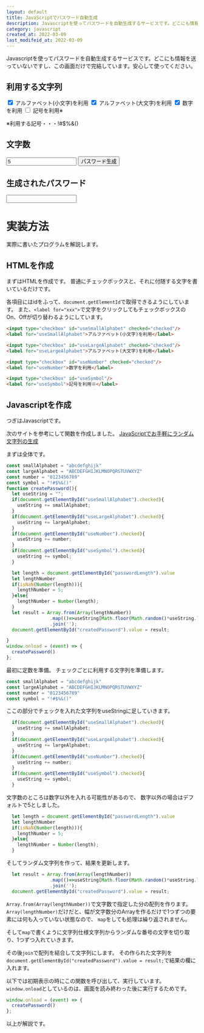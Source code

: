 ```yaml
---
layout: default
title: JavaScriptでパスワード自動生成
description: Javascriptを使ってパスワードを自動生成するサービスです。どこにも情報を送っていないですし、この画面だけで完結しています。安心して使ってください。
category: javascript
created_at: 2022-03-09
last_modifeid_at: 2022-03-09
---
```


<script>
  const smallAlphabet = "abcdefghijk"
  const largeAlphabet = "ABCDEFGHIJKLMNOPQRSTUVWXYZ"
  const number = "0123456789"
  const symbol = "!#$%&()"

  function createPassword(){
    let useString = "";
    if(document.getElementById("useSmallAlphabet").checked){
      useString += smallAlphabet;
    }
    if(document.getElementById("useLargeAlphabet").checked){
      useString += largeAlphabet;
    }
    if(document.getElementById("useNumber").checked){
      useString += number;
    }
    if(document.getElementById("useSymbol").checked){
      useString += symbol;
    }

    let length = document.getElementById("passwordLength").value
    let lengthNumber
    if(isNaN(Number(length))){
      lengthNumber = 5;
    }else{
      lengthNumber = Number(length);
    }
    let result = Array.from(Array(lengthNumber))
                  .map(()=>useString[Math.floor(Math.random()*useString.length)])
                  .join('');
    document.getElementById("createdPassword").value = result;

  }
  window.onload = (event) => {
    createPassword()
  };
</script>

Javascriptを使ってパスワードを自動生成するサービスです。どこにも情報を送っていないですし、この画面だけで完結しています。安心して使ってください。

## 利用する文字列

<input type="checkbox" id="useSmallAlphabet" checked="checked"/>
<label for="useSmallAlphabet">アルファベット(小文字)を利用</label>

<input type="checkbox" id="useLargeAlphabet" checked="checked"/>
<label for="useLargeAlphabet">アルファベット(大文字)を利用</label>

<input type="checkbox" id="useNumber" checked="checked"/>
<label for="useNumber">数字を利用</label>

<input type="checkbox" id="useSymbol"/>
<label for="useSymbol">記号を利用※</label>

※利用する記号・・・!#$%&()

## 文字数

<input type="text" id="passwordLength" value="5"/>

<input type="button" onclick="createPassword()" value="パスワード生成"/>

## 生成されたパスワード

<input type="text" id="createdPassword" readonly="readonly"/>

# 実装方法

実際に書いたプログラムを解説します。

## HTMLを作成

まずはHTMLを作成です。
普通にチェックボックスと、それに付随する文字を書いているだけです。

各項目にはidをふって、`document.getElementId`で取得できるようにしています。
また、`<label for="xxx">`で文字をクリックしてもチェックボックスのOn、Offが切り替わるようにしています。

```Html
<input type="checkbox" id="useSmallAlphabet" checked="checked"/>
<label for="useSmallAlphabet">アルファベット(小文字)を利用</label>

<input type="checkbox" id="useLargeAlphabet" checked="checked"/>
<label for="useLargeAlphabet">アルファベット(大文字)を利用</label>

<input type="checkbox" id="useNumber" checked="checked"/>
<label for="useNumber">数字を利用</label>

<input type="checkbox" id="useSymbol"/>
<label for="useSymbol">記号を利用※</label>
```

## Javascriptを作成

つぎはJavascriptです。

次のサイトを参考にして関数を作成しました。
[JavaScriptでお手軽にランダム文字列の生成](https://qiita.com/fukasawah/items/db7f0405564bdc37820e)

まずは全体です。

```Javascript
const smallAlphabet = "abcdefghijk"
const largeAlphabet = "ABCDEFGHIJKLMNOPQRSTUVWXYZ"
const number = "0123456789"
const symbol = "!#$%&()"
function createPassword(){
  let useString = "";
  if(document.getElementById("useSmallAlphabet").checked){
    useString += smallAlphabet;
  }
  if(document.getElementById("useLargeAlphabet").checked){
    useString += largeAlphabet;
  }
  if(document.getElementById("useNumber").checked){
    useString += number;
  }
  if(document.getElementById("useSymbol").checked){
    useString += symbol;
  }

  let length = document.getElementById("passwordLength").value
  let lengthNumber
  if(isNaN(Number(length))){
    lengthNumber = 5;
  }else{
    lengthNumber = Number(length);
  }
  let result = Array.from(Array(lengthNumber))
                .map(()=>useString[Math.floor(Math.random()*useString.length)])
                .join('');
  document.getElementById("createdPassword").value = result;

}
window.onload = (event) => {
  createPassword()
};
```

最初に定数を準備。
チェックごとに利用する文字列を準備します。

```Javascript
const smallAlphabet = "abcdefghijk"
const largeAlphabet = "ABCDEFGHIJKLMNOPQRSTUVWXYZ"
const number = "0123456789"
const symbol = "!#$%&()"
```

ここの部分でチェックを入れた文字列をuseStringに足していきます。
```Javascript
  if(document.getElementById("useSmallAlphabet").checked){
    useString += smallAlphabet;
  }
  if(document.getElementById("useLargeAlphabet").checked){
    useString += largeAlphabet;
  }
  if(document.getElementById("useNumber").checked){
    useString += number;
  }
  if(document.getElementById("useSymbol").checked){
    useString += symbol;
  }
```

文字数のところは数字以外を入れる可能性があるので、
数字以外の場合はデフォルトで5としました。
```Javascript
  let length = document.getElementById("passwordLength").value
  let lengthNumber
  if(isNaN(Number(length))){
    lengthNumber = 5;
  }else{
    lengthNumber = Number(length);
  }
```

そしてランダム文字列を作って、結果を更新します。
```Javascript
  let result = Array.from(Array(lengthNumber))
                .map(()=>useString[Math.floor(Math.random()*useString.length)])
                .join('');
  document.getElementById("createdPassword").value = result;
```

`Array.from(Array(lengthNumber))`で文字数で指定した分の配列を作ります。
`Array(lengthNumber)`だけだと、幅が文字数分のArrayを作るだけで1つずつの要素には何も入っていない状態なので、
`map`をしても処理は繰り返されません。

そして`map`で書くように文字列仕様文字列からランダムな番号の文字を切り取り、1つずつ入れていきます。

その後`join`で配列を結合して文字列にします。
その作られた文字列を`document.getElementById("createdPassword").value = result;`で結果の欄に入れます。

以下では初期表示の時にこの関数を呼び出して、実行しています。
`window.onload`としているのは、画面を読み終わった後に実行するためです。
```Javascript
window.onload = (event) => {
  createPassword()
};
```

以上が解説です。